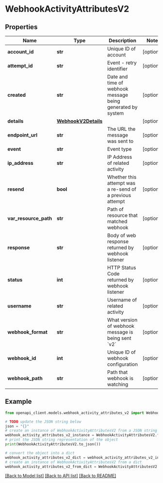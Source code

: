 # WebhookActivityAttributesV2


## Properties

Name | Type | Description | Notes
------------ | ------------- | ------------- | -------------
**account_id** | **str** | Unique ID of account | [optional] 
**attempt_id** | **str** | Event - retry identifier | [optional] 
**created** | **str** | Date and time of webhook message being generated by system | [optional] 
**details** | [**WebhookV2Details**](WebhookV2Details.md) |  | [optional] 
**endpoint_url** | **str** | The URL the message was sent to | [optional] 
**event** | **str** | Event type | [optional] 
**ip_address** | **str** | IP Address of related activity | [optional] 
**resend** | **bool** | Whether this attempt was a re-send of a previous attempt | [optional] 
**var_resource_path** | **str** | Path of resource that matched webhook | [optional] 
**response** | **str** | Body of web response returned by webhook listener | [optional] 
**status** | **int** | HTTP Status Code returned by webhook listener | [optional] 
**username** | **str** | Username of related activity | [optional] 
**webhook_format** | **str** | What version of webhook message is being sent &#x60;v2&#x60; | [optional] 
**webhook_id** | **int** | Unique ID of webhook configuration | [optional] 
**webhook_path** | **str** | Path that webhook is watching | [optional] 

## Example

```python
from openapi_client.models.webhook_activity_attributes_v2 import WebhookActivityAttributesV2

# TODO update the JSON string below
json = "{}"
# create an instance of WebhookActivityAttributesV2 from a JSON string
webhook_activity_attributes_v2_instance = WebhookActivityAttributesV2.from_json(json)
# print the JSON string representation of the object
print(WebhookActivityAttributesV2.to_json())

# convert the object into a dict
webhook_activity_attributes_v2_dict = webhook_activity_attributes_v2_instance.to_dict()
# create an instance of WebhookActivityAttributesV2 from a dict
webhook_activity_attributes_v2_from_dict = WebhookActivityAttributesV2.from_dict(webhook_activity_attributes_v2_dict)
```
[[Back to Model list]](../README.md#documentation-for-models) [[Back to API list]](../README.md#documentation-for-api-endpoints) [[Back to README]](../README.md)


